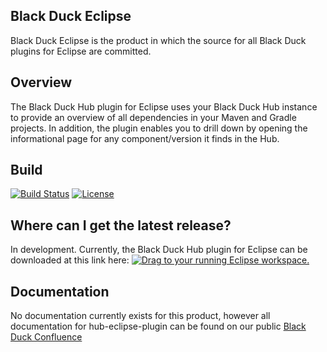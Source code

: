 ## Black Duck Eclipse ##
Black Duck Eclipse is the product in which the source for all Black Duck plugins for Eclipse are committed.

## Overview ##
The Black Duck Hub plugin for Eclipse uses your Black Duck Hub instance to provide an overview of all dependencies in your Maven and Gradle projects. In addition, the plugin enables you to drill down by opening the informational page for any component/version it finds in the Hub.

## Build ##

[![Build Status](https://travis-ci.org/blackducksoftware/hub-eclipse-plugin.svg?branch=master)](https://travis-ci.org/blackducksoftware/hub-eclipse-plugin)
[![License](https://img.shields.io/badge/License-Apache%202.0-blue.svg)](https://opensource.org/licenses/Apache-2.0)


## Where can I get the latest release? ##
In development. Currently, the Black Duck Hub plugin for Eclipse can be downloaded at this link here:
<a href="http://marketplace.eclipse.org/marketplace-client-intro?mpc_install=3300019" class="drag" title="Drag to your running Eclipse workspace."><img class="img-responsive" src="https://marketplace.eclipse.org/sites/all/themes/solstice/public/images/marketplace/btn-install.png" alt="Drag to your running Eclipse workspace." /></a>

## Documentation ##
No documentation currently exists for this product, however all documentation for hub-eclipse-plugin can be found on our public [Black Duck Confluence](https://blackducksoftware.atlassian.net/wiki/display/INTDOCS/)